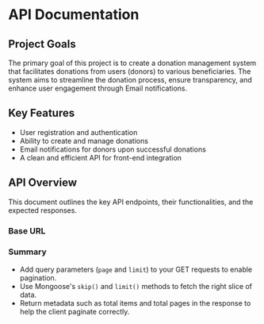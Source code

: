 # API Documentation

## Project Goals

The primary goal of this project is to create a donation management system that facilitates donations from users (donors) to various beneficiaries. The system aims to streamline the donation process, ensure transparency, and enhance user engagement through Email notifications.

## Key Features

- User registration and authentication
- Ability to create and manage donations
- Email notifications for donors upon successful donations
- A clean and efficient API for front-end integration

## API Overview

This document outlines the key API endpoints, their functionalities, and the expected responses.

### Base URL


### Summary

- Add query parameters (`page` and `limit`) to your GET requests to enable pagination.
- Use Mongoose's `skip()` and `limit()` methods to fetch the right slice of data.
- Return metadata such as total items and total pages in the response to help the client paginate correctly.


